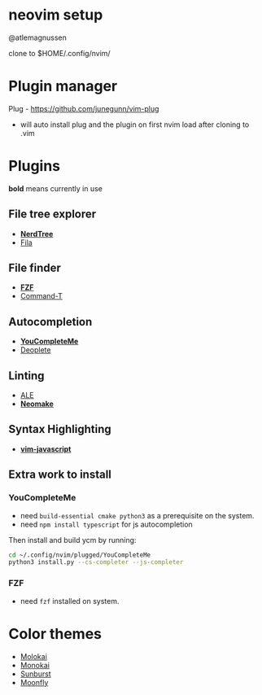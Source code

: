 # neovim setup 
@atlemagnussen

clone to $HOME/.config/nvim/

# Plugin manager
Plug - https://github.com/junegunn/vim-plug

- will auto install plug and the plugin  on first nvim load after cloning to .vim

# Plugins
**bold** means currently in use
## File tree explorer
- **[NerdTree](https://github.com/scrooloose/nerdtree)**
- [Fila](https://github.com/lambdalisue/fila.vim)
## File finder
- **[FZF](https://github.com/junegunn/fzf.vim)**
- [Command-T](https://github.com/wincent/command-t)
## Autocompletion
- **[YouCompleteMe](https://github.com/ycm-core/YouCompleteMe)**
- [Deoplete](https://github.com/Shougo/deoplete.nvim)
## Linting
- [ALE](https://github.com/dense-analysis/ale)
- **[Neomake](https://github.com/neomake/neomake)**
## Syntax Highlighting
- **[vim-javascript](https://github.com/pangloss/vim-javascript)**
## Extra work to install
### YouCompleteMe
- need `build-essential cmake python3` as a prerequisite on the system.
- need `npm install typescript` for js autocompletion

Then install and build ycm by running:
```sh
cd ~/.config/nvim/plugged/YouCompleteMe
python3 install.py --cs-completer --js-completer
```

### FZF
- need `fzf` installed on system.

# Color themes
- [Molokai](https://raw.githubusercontent.com/tomasr/molokai/master/colors/molokai.vim)
- [Monokai](https://raw.githubusercontent.com/sickill/vim-monokai/master/colors/monokai.vim)
- [Sunburst](https://raw.githubusercontent.com/sickill/vim-sunburst/master/colors/Sunburst.vim)
- [Moonfly](https://raw.githubusercontent.com/bluz71/vim-moonfly-colors/master/colors/moonfly.vim)
